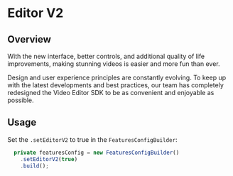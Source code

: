 # Editor V2

## Overview

With the new interface, better controls, and additional quality of life improvements, making stunning videos is easier and more fun than ever.

Design and user experience principles are constantly evolving. To keep up with the latest developments and best practices, our team has completely redesigned the Video Editor SDK to be as convenient and enjoyable as possible.

## Usage

Set the ```.setEditorV2``` to true in the ```FeaturesConfigBuilder```:

```typescript
  private featuresConfig = new FeaturesConfigBuilder()
    .setEditorV2(true)
    .build();
```
